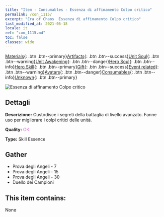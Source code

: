 ```yaml
---
title: "Item - Consumables - Essenza di affinamento Colpo critico"
permalink: /con_1115/
excerpt: "Era of Chaos  Essenza di affinamento Colpo critico"
last_modified_at: 2021-05-18
locale: it
ref: "con_1115.md"
toc: false
classes: wide
---
```

 [Materials](/ItemsIT/){: .btn .btn--primary}[Artifacts](/ItemsIT/Artifacts/){: .btn .btn--success}[Unit Soul](/ItemsIT/UnitSoul/){: .btn .btn--warning}[Unit Awakening](/ItemsIT/UnitAwakening/){: .btn .btn--danger}[Hero Soul](/ItemsIT/HeroSoul/){: .btn .btn--info}[Hero Skill](/ItemsIT/HeroSkill/){: .btn .btn--primary}[Gift](/ItemsIT/Gift/){: .btn .btn--success}[Event related](/ItemsIT/Events/){: .btn .btn--warning}[Avatars](/ItemsIT/Avatars/){: .btn .btn--danger}[Consumables](/ItemsIT/Consumables/){: .btn .btn--info}[Unknown](/ItemsIT/Unknown/){: .btn .btn--primary}

 ![Essenza di affinamento Colpo critico](/images/t/i_7006.png)

## Dettagli
 **Descrizione:** Custodisce i segreti della battaglia di livello avanzato. Fanne uso per migliorare i colpi critici delle unità.

 **Quality:** <span style="color: #DA70D6">OK</span>

 **Type:** Skill Essence

## Gather

*    Prova degli Angeli - 7 
*    Prova degli Angeli - 15 
*    Prova degli Angeli - 30 
*    Duello dei Campioni 

## This item contains:

  None

